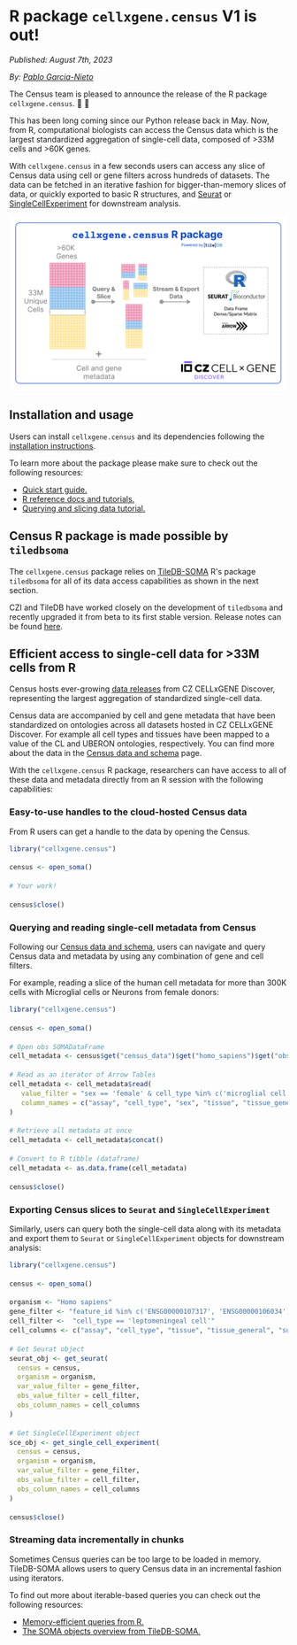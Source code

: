 # R package `cellxgene.census` V1 is out!

*Published: August 7th, 2023*

*By: [Pablo Garcia-Nieto](pgarcia-nieto@chanzuckerberg.com)*

The Census team is pleased to announce the release of the R package `cellxgene.census`. 🎉 🎉 

This has been long coming since our Python release back in May. Now, from R, computational biologists can access the Census data which is the largest standardized aggregation of single-cell data, composed of >33M cells and >60K genes.
 
With `cellxgene.census` in a few seconds users can access any slice of Census data using cell or gene filters across hundreds of datasets. The data can be fetched in an iterative fashion for bigger-than-memory slices of data, or quickly exported to basic R structures, and [Seurat](https://satijalab.org/seurat/) or [SingleCellExperiment](https://bioconductor.org/packages/release/bioc/html/SingleCellExperiment.html) for downstream analysis.

![image](20230808-r_api_release.svg)


## Installation and usage

Users can install `cellxgene.census` and its dependencies following the [installation instructions](../../cellxgene_census_docsite_installation.md).

To learn more about the package please make sure to check out the following resources:

* [Quick start guide.](../../cellxgene_census_docsite_quick_start.md)
* [R reference docs and tutorials.](https://chanzuckerberg.github.io/cellxgene-census/r/index.html)
* [Querying and slicing data tutorial.](https://chanzuckerberg.github.io/cellxgene-census/r/articles/census_query_extract.html)

## Census R package is made possible by `tiledbsoma`

The `cellxgene.census` package relies on [TileDB-SOMA](https://github.com/single-cell-data/TileDB-SOMA) R's package `tiledbsoma` for all of its data access capabilities as shown in the next section. 

CZI and TileDB have worked closely on the development of `tiledbsoma` and recently upgraded it from beta to its first stable version. Release notes can be found [here](https://github.com/single-cell-data/TileDB-SOMA/releases/tag/1.4.0).

## Efficient access to single-cell data for >33M cells from R

Census hosts ever-growing [data releases](../../cellxgene_census_docsite_data_release_info.md) from CZ CELLxGENE Discover, representing the largest aggregation of standardized single-cell data.

Census data are accompanied by cell and gene metadata that have been standardized on ontologies across all datasets hosted in CZ CELLxGENE Discover. For example all cell types and tissues have been mapped to a value of the CL and UBERON ontologies, respectively. You can find more about the data in the [Census data and schema](../../cellxgene_census_docsite_schema.md) page.

With the `cellxgene.census` R package, researchers can have access to all of these data and metadata directly from an R session with the following capabilities:


### Easy-to-use handles to the cloud-hosted Census data

From R users can get a handle to the data by opening the Census.

```r
library("cellxgene.census")

census <- open_soma()

# Your work!

census$close()
``` 

### Querying and reading single-cell metadata from Census

Following our [Census data and schema](../../cellxgene_census_docsite_schema.md), users can navigate and query Census data and metadata by using any combination of gene and cell filters.

For example, reading a slice of the human cell metadata for more than 300K cells with Microglial cells or Neurons from female donors:

```r
library("cellxgene.census")

census <- open_soma()

# Open obs SOMADataFrame
cell_metadata <- census$get("census_data")$get("homo_sapiens")$get("obs")

# Read as an iterator of Arrow Tables
cell_metadata <- cell_metadata$read(
   value_filter = "sex == 'female' & cell_type %in% c('microglial cell', 'neuron')",
   column_names = c("assay", "cell_type", "sex", "tissue", "tissue_general", "suspension_type", "disease")
)

# Retrieve all metadata at once
cell_metadata <- cell_metadata$concat()

# Convert to R tibble (dataframe)
cell_metadata <- as.data.frame(cell_metadata)

census$close()
```

### Exporting Census slices to `Seurat` and `SingleCellExperiment`

Similarly, users can query both the single-cell data along with its metadata and export them to  `Seurat` or `SingleCellExperiment` objects for downstream analysis:

```r
library("cellxgene.census")

census <- open_soma()

organism <- "Homo sapiens"
gene_filter <- "feature_id %in% c('ENSG00000107317', 'ENSG00000106034')"
cell_filter <-  "cell_type == 'leptomeningeal cell'"
cell_columns <- c("assay", "cell_type", "tissue", "tissue_general", "suspension_type", "disease")

# Get Seurat object
seurat_obj <- get_seurat(
  census = census,
  organism = organism,
  var_value_filter = gene_filter,
  obs_value_filter = cell_filter,
  obs_column_names = cell_columns
)

# Get SingleCellExperiment object
sce_obj <- get_single_cell_experiment(
  census = census,
  organism = organism,
  var_value_filter = gene_filter,
  obs_value_filter = cell_filter,
  obs_column_names = cell_columns
)

census$close()
```

### Streaming data incrementally in chunks

Sometimes Census queries can be too large to be loaded in memory. TileDB-SOMA allows users to query Census data in an incremental fashion using iterators.

To find out more about iterable-based queries you can check out the following resources:

* [Memory-efficient queries from R.](../../cellxgene_census_docsite_quick_start.md#id2)
* [The SOMA objects overview from TileDB-SOMA.](https://single-cell-data.github.io/TileDB-SOMA/articles/soma-objects.html)

